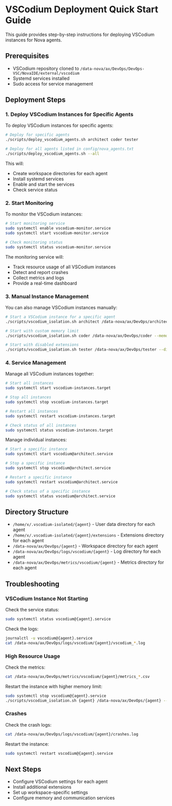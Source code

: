 # VSCodium Deployment Quick Start Guide

This guide provides step-by-step instructions for deploying VSCodium instances for Nova agents.

## Prerequisites

- VSCodium repository cloned to `/data-nova/ax/DevOps/DevOps-VSC/NovaIDE/external/vscodium`
- Systemd services installed
- Sudo access for service management

## Deployment Steps

### 1. Deploy VSCodium Instances for Specific Agents

To deploy VSCodium instances for specific agents:

```bash
# Deploy for specific agents
./scripts/deploy_vscodium_agents.sh architect coder tester

# Deploy for all agents listed in config/nova_agents.txt
./scripts/deploy_vscodium_agents.sh --all
```

This will:
- Create workspace directories for each agent
- Install systemd services
- Enable and start the services
- Check service status

### 2. Start Monitoring

To monitor the VSCodium instances:

```bash
# Start monitoring service
sudo systemctl enable vscodium-monitor.service
sudo systemctl start vscodium-monitor.service

# Check monitoring status
sudo systemctl status vscodium-monitor.service
```

The monitoring service will:
- Track resource usage of all VSCodium instances
- Detect and report crashes
- Collect metrics and logs
- Provide a real-time dashboard

### 3. Manual Instance Management

You can also manage VSCodium instances manually:

```bash
# Start a VSCodium instance for a specific agent
./scripts/vscodium_isolation.sh architect /data-nova/ax/DevOps/architect

# Start with custom memory limit
./scripts/vscodium_isolation.sh coder /data-nova/ax/DevOps/coder --memory-limit=4096

# Start with disabled extensions
./scripts/vscodium_isolation.sh tester /data-nova/ax/DevOps/tester --disable-extensions
```

### 4. Service Management

Manage all VSCodium instances together:

```bash
# Start all instances
sudo systemctl start vscodium-instances.target

# Stop all instances
sudo systemctl stop vscodium-instances.target

# Restart all instances
sudo systemctl restart vscodium-instances.target

# Check status of all instances
sudo systemctl status vscodium-instances.target
```

Manage individual instances:

```bash
# Start a specific instance
sudo systemctl start vscodium@architect.service

# Stop a specific instance
sudo systemctl stop vscodium@architect.service

# Restart a specific instance
sudo systemctl restart vscodium@architect.service

# Check status of a specific instance
sudo systemctl status vscodium@architect.service
```

## Directory Structure

- `/home/x/.vscodium-isolated/{agent}` - User data directory for each agent
- `/home/x/.vscodium-isolated/{agent}/extensions` - Extensions directory for each agent
- `/data-nova/ax/DevOps/{agent}` - Workspace directory for each agent
- `/data-nova/ax/DevOps/logs/vscodium/{agent}` - Log directory for each agent
- `/data-nova/ax/DevOps/metrics/vscodium/{agent}` - Metrics directory for each agent

## Troubleshooting

### VSCodium Instance Not Starting

Check the service status:

```bash
sudo systemctl status vscodium@{agent}.service
```

Check the logs:

```bash
journalctl -u vscodium@{agent}.service
cat /data-nova/ax/DevOps/logs/vscodium/{agent}/vscodium_*.log
```

### High Resource Usage

Check the metrics:

```bash
cat /data-nova/ax/DevOps/metrics/vscodium/{agent}/metrics_*.csv
```

Restart the instance with higher memory limit:

```bash
sudo systemctl stop vscodium@{agent}.service
./scripts/vscodium_isolation.sh {agent} /data-nova/ax/DevOps/{agent} --memory-limit=4096
```

### Crashes

Check the crash logs:

```bash
cat /data-nova/ax/DevOps/logs/vscodium/{agent}/crashes.log
```

Restart the instance:

```bash
sudo systemctl restart vscodium@{agent}.service
```

## Next Steps

- Configure VSCodium settings for each agent
- Install additional extensions
- Set up workspace-specific settings
- Configure memory and communication services